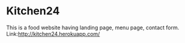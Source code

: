 # Kitchen24
This is a food website having landing page, menu page, contact form.
Link:http://kitchen24.herokuapp.com/
